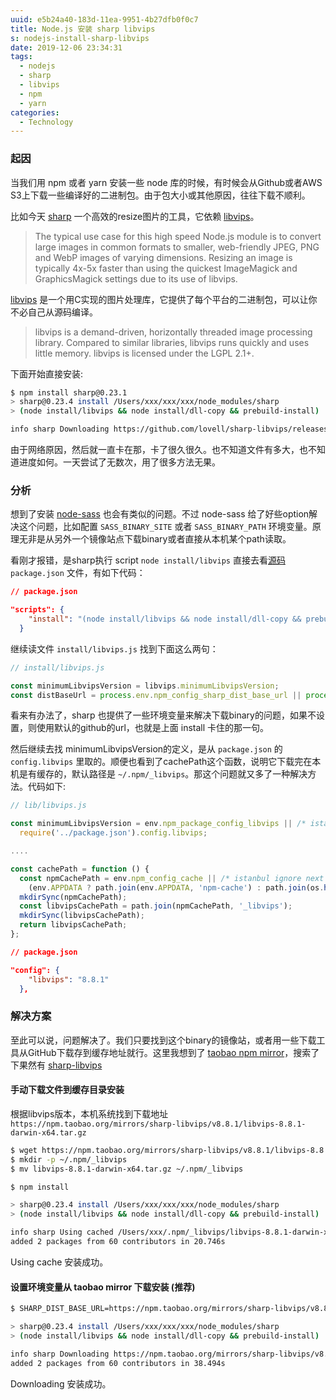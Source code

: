 ```yaml
---
uuid: e5b24a40-183d-11ea-9951-4b27dfb0f0c7
title: Node.js 安装 sharp libvips
s: nodejs-install-sharp-libvips
date: 2019-12-06 23:34:31
tags:
  - nodejs
  - sharp
  - libvips
  - npm
  - yarn
categories:
  - Technology
---
```

### 起因

当我们用 npm 或者 yarn 安装一些 node 库的时候，有时候会从Github或者AWS S3上下载一些编译好的二进制包。由于包大小或其他原因，往往下载不顺利。

比如今天  [sharp](https://github.com/lovell/sharp) 一个高效的resize图片的工具，它依赖 [libvips](https://github.com/libvips/libvips)。

> The typical use case for this high speed Node.js module is to convert large images in common formats to smaller, web-friendly JPEG, PNG and WebP images of varying dimensions.
> Resizing an image is typically 4x-5x faster than using the quickest ImageMagick and GraphicsMagick settings due to its use of libvips.
<!-- more -->


[libvips](https://github.com/libvips/libvips) 是一个用C实现的图片处理库，它提供了每个平台的二进制包，可以让你不必自己从源码编译。

>libvips is a demand-driven, horizontally threaded image processing library. Compared to similar libraries, libvips runs quickly and uses little memory. libvips is licensed under the LGPL 2.1+.



下面开始直接安装:

```bash
$ npm install sharp@0.23.1
> sharp@0.23.4 install /Users/xxx/xxx/xxx/node_modules/sharp
> (node install/libvips && node install/dll-copy && prebuild-install) || (node-gyp rebuild && node install/dll-copy)

info sharp Downloading https://github.com/lovell/sharp-libvips/releases/download/v8.8.1/libvips-8.8.1-darwin-x64.tar.gz
```

由于网络原因，然后就一直卡在那，卡了很久很久。也不知道文件有多大，也不知道进度如何。一天尝试了无数次，用了很多方法无果。



### 分析

想到了安装 [node-sass](https://github.com/sass/node-sass) 也会有类似的问题。不过 node-sass 给了好些option解决这个问题，比如配置 `SASS_BINARY_SITE` 或者 `SASS_BINARY_PATH` 环境变量。原理无非是从另外一个镜像站点下载binary或者直接从本机某个path读取。

看刚才报错，是sharp执行  script `node install/libvips` 直接去看[源码](https://github.com/lovell/sharp)  `package.json` 文件，有如下代码：

```json
// package.json

"scripts": {
    "install": "(node install/libvips && node install/dll-copy && prebuild-install) || (node-gyp rebuild && node install/dll-copy)"
  }
```

继续读文件 `install/libvips.js` 找到下面这么两句：

```javascript
// install/libvips.js

const minimumLibvipsVersion = libvips.minimumLibvipsVersion;
const distBaseUrl = process.env.npm_config_sharp_dist_base_url || process.env.SHARP_DIST_BASE_URL || `https://github.com/lovell/sharp-libvips/releases/download/v${minimumLibvipsVersion}/`;
```

看来有办法了，sharp 也提供了一些环境变量来解决下载binary的问题，如果不设置，则使用默认的github的url，也就是上面 install 卡住的那一句。

然后继续去找 minimumLibvipsVersion的定义，是从 `package.json` 的 `config.libvips` 里取的。顺便也看到了cachePath这个函数，说明它下载完在本机是有缓存的，默认路径是 `~/.npm/_libvips`。那这个问题就又多了一种解决方法。代码如下:

```javascript
// lib/libvips.js

const minimumLibvipsVersion = env.npm_package_config_libvips || /* istanbul ignore next */
  require('../package.json').config.libvips;

....

const cachePath = function () {
  const npmCachePath = env.npm_config_cache || /* istanbul ignore next */
    (env.APPDATA ? path.join(env.APPDATA, 'npm-cache') : path.join(os.homedir(), '.npm'));
  mkdirSync(npmCachePath);
  const libvipsCachePath = path.join(npmCachePath, '_libvips');
  mkdirSync(libvipsCachePath);
  return libvipsCachePath;
};
```

```json
// package.json

"config": {
    "libvips": "8.8.1"
  },
```



### 解决方案

至此可以说，问题解决了。我们只要找到这个binary的镜像站，或者用一些下载工具从GitHub下载存到缓存地址就行。这里我想到了 [taobao npm mirror](https://npm.taobao.org/mirrors)，搜索了下果然有 [sharp-libvips](https://npm.taobao.org/mirrors/sharp-libvips/)



####  手动下载文件到缓存目录安装

根据libvips版本，本机系统找到下载地址 `https://npm.taobao.org/mirrors/sharp-libvips/v8.8.1/libvips-8.8.1-darwin-x64.tar.gz`

```bash
$ wget https://npm.taobao.org/mirrors/sharp-libvips/v8.8.1/libvips-8.8.1-darwin-x64.tar.gz .
$ mkdir -p ~/.npm/_libvips
$ mv libvips-8.8.1-darwin-x64.tar.gz ~/.npm/_libvips

$ npm install

> sharp@0.23.4 install /Users/xxx/xxx/xxx/node_modules/sharp
> (node install/libvips && node install/dll-copy && prebuild-install) || (node-gyp rebuild && node install/dll-copy)

info sharp Using cached /Users/xxx/.npm/_libvips/libvips-8.8.1-darwin-x64.tar.gz
added 2 packages from 60 contributors in 20.746s

```
Using cache 安装成功。



####  设置环境变量从 taobao mirror 下载安装 (推荐)
```bash
$ SHARP_DIST_BASE_URL=https://npm.taobao.org/mirrors/sharp-libvips/v8.8.1/ npm install

> sharp@0.23.4 install /Users/xxx/xxx/xxx/node_modules/sharp
> (node install/libvips && node install/dll-copy && prebuild-install) || (node-gyp rebuild && node install/dll-copy)

info sharp Downloading https://npm.taobao.org/mirrors/sharp-libvips/v8.8.1/libvips-8.8.1-darwin-x64.tar.gz
added 2 packages from 60 contributors in 38.494s
```
Downloading 安装成功。
